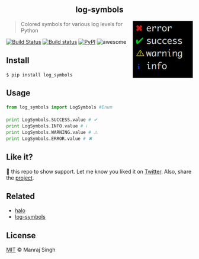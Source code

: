 <h2 align="center">
  log-symbols
</h2>

<img src="https://raw.githubusercontent.com/ManrajGrover/py-log-symbols/master/assets/symbols.png" align="right" />

> Colored symbols for various log levels for Python

[![Build Status](https://travis-ci.org/ManrajGrover/py-log-symbols.svg?branch=master)](https://travis-ci.org/ManrajGrover/py-log-symbols) [![Build status](https://ci.appveyor.com/api/projects/status/muwkaxtptfu30c6t?svg=true)](https://ci.appveyor.com/project/ManrajGrover/py-log-symbols) [![PyPI](https://img.shields.io/pypi/v/log_symbols.svg)](https://github.com/ManrajGrover/py-log-symbols) ![awesome](https://img.shields.io/badge/awesome-yes-green.svg)


## Install

```shell
$ pip install log_symbols
```

## Usage

```py
from log_symbols import LogSymbols #Enum

print LogSymbols.SUCCESS.value # ✔
print LogSymbols.INFO.value # ℹ
print LogSymbols.WARNING.value # ⚠
print LogSymbols.ERROR.value # ✖
```

## Like it?

:star2: this repo to show support. Let me know you liked it on [Twitter](https://twitter.com/manrajsgrover).
Also, share the [project](https://twitter.com/intent/tweet?url=https%3A%2F%2Fgithub.com%2FManrajGrover%2Fpy-log-symbols&via=manrajsgrover&text=Checkout%20%23log-symbols%20-%20Colored%20symbols%20for%20various%20log%20levels%20in%20python&hashtags=github%2C%20pypi).

## Related

* [halo](https://github.com/ManrajGrover/halo)
* [log-symbols](https://github.com/sindresorhus/log-symbols)

## License
[MIT](https://github.com/ManrajGrover/py-log-symbols/blob/master/LICENSE) © Manraj Singh
